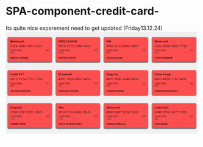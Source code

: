 # SPA-component-credit-card-
Its quite nice exparement need to get updated (Friday13.12.24)
![](https://github.com/Ammar-Alkhalidi/SPA-component-credit-card-/blob/main/Screenshot%20from%202024-12-12%2014-07-31.png)
